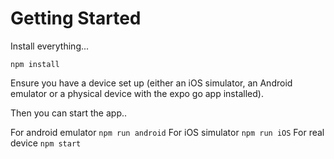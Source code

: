 # Getting Started

Install everything...

```
npm install
```

Ensure you have a device set up (either an iOS simulator, an Android emulator or a physical device with the expo go app installed).

Then you can start the app..

For android emulator `npm run android`
For iOS simulator `npm run iOS`
For real device `npm start`